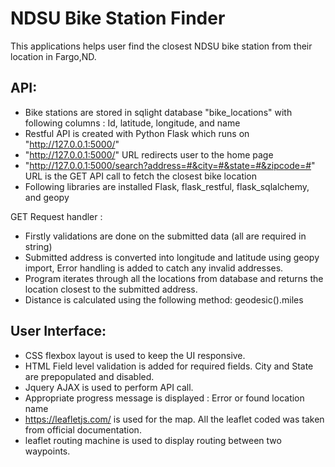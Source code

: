 # NDSU Bike Station Finder
This applications helps user find the closest NDSU bike station from their location in Fargo,ND.

## API:
- Bike stations are stored in sqlight database "bike_locations" with following columns : Id, latitude, longitude, and name
- Restful API is created with Python Flask which runs on "http://127.0.0.1:5000/"
- "http://127.0.0.1:5000/" URL redirects user to the home page
- "http://127.0.0.1:5000/search?address=#&city=#&state=#&zipcode=#" URL is the GET API call to fetch the closest bike location
- Following libraries are installed Flask, flask_restful, flask_sqlalchemy, and geopy

GET Request handler :
- Firstly validations are done on the submitted data (all are required in string)
- Submitted address is converted into longitude and latitude using geopy import, Error handling is added to catch any invalid addresses. 
- Program iterates through all the locations from database and returns the location closest to the submitted address. 
- Distance is calculated using the following method: geodesic().miles

## User Interface:
- CSS flexbox layout is used to keep the UI responsive.
- HTML Field level validation is added for required fields. City and State are prepopulated and disabled.
- Jquery AJAX is used to perform API call.
- Appropriate progress message is displayed : Error or found location name
- https://leafletjs.com/ is used for the map. All the leaflet coded was taken from official documentation.
- leaflet routing machine is used to display routing between two waypoints.